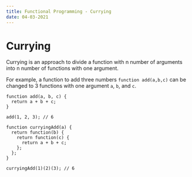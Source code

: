 ```yaml
---
title: Functional Programming - Currying
date: 04-03-2021
---
```


# Currying

Currying is an approach to divide a function with n number of arguments into n number of functions with one argument.

For example, a function to add three numbers `function add(a,b,c)` can be changed to 3 functions with one argument `a`, `b`, and `c`.

```
function add(a, b, c) {
  return a + b + c;
}

add(1, 2, 3); // 6

function curryingAdd(a) {
  return function(b) {
    return function(c) {
      return a + b + c;
    };
  };
}

curryingAdd(1)(2)(3); // 6
```